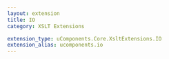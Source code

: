 ```yaml
---
layout: extension
title: IO
category: XSLT Extensions

extension_type: uComponents.Core.XsltExtensions.IO
extension_alias: ucomponents.io
---
```


